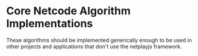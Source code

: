 # Core Netcode Algorithm Implementations

These algorithms should be implemented generically enough to be used in other projects and applications that don't use the netplayjs framework.
